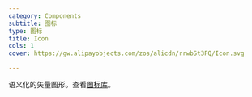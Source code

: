 ```yaml
---
category: Components
subtitle: 图标
type: 图标
title: Icon
cols: 1
cover: https://gw.alipayobjects.com/zos/alicdn/rrwbSt3FQ/Icon.svg

---
```


语义化的矢量图形。查看[图标库](https://materialdesignicons.com/)。


